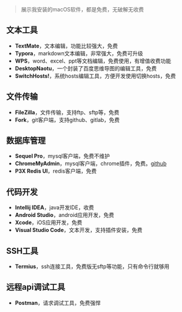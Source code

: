 > 展示我安装的macOS软件，都是免费，无破解无收费

## 文本工具

- **TextMate**，文本编辑，功能比较强大，免费
- **Typora**，markdown文本编辑，非常强大，免费可升级
- **WPS**，word、excel、ppt等文档编辑，免费使用，有增值收费功能
- **DesktopNaotu**，一个封装了百度思维导图的编辑工具，免费
- **SwitchHosts!**，系统hosts编辑工具，方便开发使用切换hosts，免费

## 文件传输

- **FileZilla**，文件传输，支持ftp、sftp等，免费
- **Fork**，git客户端，支持github、gitlab，免费

## 数据库管理

- **Sequel Pro**，mysql客户端，免费不维护
- **ChromeMyAdmin**，mysql客户端，chrome插件，免费。[github](https://github.com/yoichiro/chrome_mysql_admin)
- **P3X Redis UI**，redis客户端，免费

## 代码开发

- **Intellij IDEA**，java开发IDE，收费
- **Android Studio**，android应用开发，免费
- **Xcode**，iOS应用开发，免费
- **Visual Studio Code**，文本开发，支持插件安装，免费

## SSH工具

- **Termius**，ssh连接工具，免费版无sftp等功能，只有命令行就够用

## 远程api调试工具

- **Postman**，请求调试工具，免费强悍
